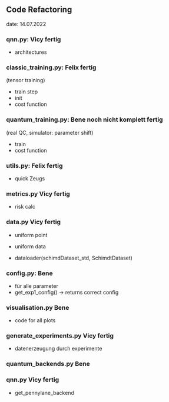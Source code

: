 ## Code Refactoring
date: 14.07.2022

### qnn.py: Vicy fertig 
- architectures

### classic_training.py:    Felix fertig
(tensor training)
- train step
- init
- cost function

### quantum_training.py:    Bene  noch nicht komplett fertig
(real QC, simulator: parameter shift)
- train
- cost function

### utils.py: Felix fertig
- quick Zeugs

### metrics.py Vicy fertig
- risk calc

### data.py Vicy fertig 
- uniform point

- uniform data
- dataloader(schimdDataset_std, SchimdtDataset)

### config.py:  Bene
- für alle parameter
- get_exp1_config() -> returns correct config

### visualisation.py Bene
- code for all plots

### generate_experiments.py  Vicy  fertig 
- datenerzeugung durch experimente

### quantum_backends.py     Bene
### qnn.py Vicy fertig

- get_pennylane_backend
